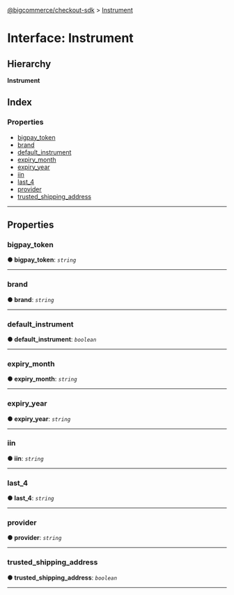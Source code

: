 [@bigcommerce/checkout-sdk](../README.md) > [Instrument](../interfaces/instrument.md)

# Interface: Instrument

## Hierarchy

**Instrument**

## Index

### Properties

* [bigpay_token](instrument.md#bigpay_token)
* [brand](instrument.md#brand)
* [default_instrument](instrument.md#default_instrument)
* [expiry_month](instrument.md#expiry_month)
* [expiry_year](instrument.md#expiry_year)
* [iin](instrument.md#iin)
* [last_4](instrument.md#last_4)
* [provider](instrument.md#provider)
* [trusted_shipping_address](instrument.md#trusted_shipping_address)

---

## Properties

<a id="bigpay_token"></a>

###  bigpay_token

**● bigpay_token**: *`string`*

___
<a id="brand"></a>

###  brand

**● brand**: *`string`*

___
<a id="default_instrument"></a>

###  default_instrument

**● default_instrument**: *`boolean`*

___
<a id="expiry_month"></a>

###  expiry_month

**● expiry_month**: *`string`*

___
<a id="expiry_year"></a>

###  expiry_year

**● expiry_year**: *`string`*

___
<a id="iin"></a>

###  iin

**● iin**: *`string`*

___
<a id="last_4"></a>

###  last_4

**● last_4**: *`string`*

___
<a id="provider"></a>

###  provider

**● provider**: *`string`*

___
<a id="trusted_shipping_address"></a>

###  trusted_shipping_address

**● trusted_shipping_address**: *`boolean`*

___

